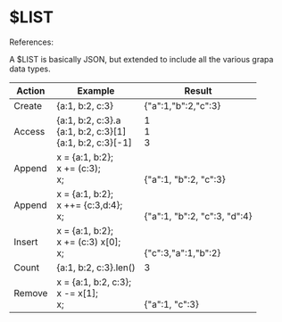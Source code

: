 # $LIST
References:


A $LIST is basically JSON, but extended to include all the various grapa data types. 

Action | Example | Result
------------ | ------------- | -------------
Create | {a:1, b:2, c:3} | {"a":1,"b":2,"c":3}
Access | {a:1, b:2, c:3}.a</br>{a:1, b:2, c:3}[1]</br>{a:1, b:2, c:3}[-1] | 1</br>1</br>3
Append | x = {a:1, b:2};</br>x += (c:3);</br>x; | </br></br>{"a":1, "b":2, "c":3}
Append | x = {a:1, b:2};</br>x ++= {c:3,d:4};</br>x; | </br></br>{"a":1, "b":2, "c":3, "d":4}
Insert | x = {a:1, b:2};</br>x += (c:3) x[0];</br>x; | </br></br>{"c":3,"a":1,"b":2}
Count | {a:1, b:2, c:3}.len() | 3
Remove | x = {a:1, b:2, c:3};</br>x -= x[1];</br>x; | </br></br>{"a":1, "c":3}
